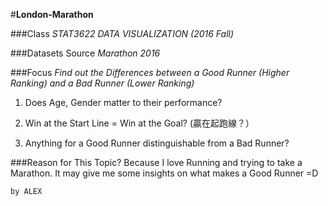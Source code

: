 #**London-Marathon**


###Class
_STAT3622 DATA VISUALIZATION (2016 Fall)_

###Datasets Source
_Marathon 2016_

###Focus
_Find out the Differences between a Good Runner (Higher Ranking) and a Bad Runner (Lower Ranking)_

1. Does Age, Gender matter to their performance? 

2. Win at the Start Line = Win at the Goal?  (贏在起跑線？）

3. Anything for a Good Runner distinguishable from a Bad Runner?

###Reason for This Topic?
Because I love Running and trying to take a Marathon. It may give me some insights on what makes a Good Runner =D

`by ALEX`
